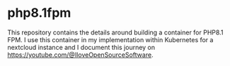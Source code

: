 # php8.1fpm
This repository contains the details around building a container for PHP8.1 FPM. I use this container in my implementation within Kubernetes for a nextcloud instance and I document this journey on https://youtube.com/@IloveOpenSourceSoftware.
